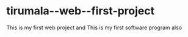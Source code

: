 # tirumala--web--first-project
This is my first web project and This is my first software program also
